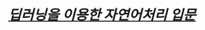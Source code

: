 # <a href="https://github.com/ukairia777/tensorflow-nlp-tutorial"><cite>딥러닝을 이용한 자연어처리 입문</cite></a>
